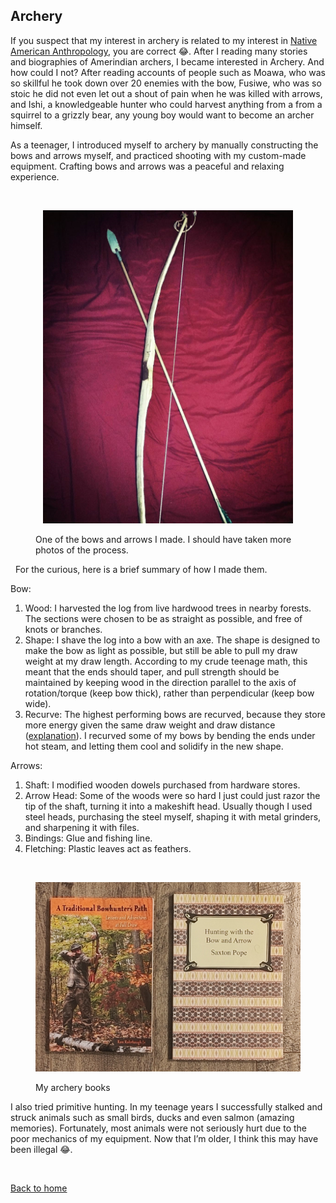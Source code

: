 ## Archery
If you suspect that my interest in archery is related to my interest in [Native American Anthropology](link), you are correct 😂. 
After I reading many stories and biographies of Amerindian archers, I became interested in Archery. And how could I not? 
After reading accounts of people such as Moawa, who was so skillful he took down over 20 enemies with the bow, 
Fusiwe, who was so stoic he did not even let out a shout of pain when he was killed with arrows, 
and Ishi, a knowledgeable hunter who could harvest anything from a from a squirrel to a grizzly bear, any young boy would want to become an archer himself.  


As a teenager, I introduced myself to archery by manually constructing the bows and arrows myself, and practiced shooting with my custom-made equipment.
Crafting bows and arrows was a peaceful and relaxing experience. 

&nbsp;
<figure>
    <p align="center">
    <img src="images/bow_arrows.png" width="400" />
    <figcaption>One of the bows and arrows I made. I should have taken more photos of the process.</figcaption>
    </p>
</figure>
&nbsp;
For the curious, here is a brief summary of how I made them.

Bow:

1.	Wood: I harvested the log from live hardwood trees in nearby forests. The sections were chosen to be as straight as possible, and free of knots or branches.
2.	Shape: I shave the log into a bow with an axe. The shape is designed to make the bow as light as possible, but still be able to pull my draw weight at my draw length. According to my crude teenage math, this meant that the ends should taper, and pull strength should be maintained by keeping wood in the direction parallel to the axis of rotation/torque (keep bow thick), rather than perpendicular (keep bow wide). 
3.	Recurve: The highest performing bows are recurved, because they store more energy given the same draw weight and draw distance ([explanation](http://www.tap46home.plus.com/mechanics/dforce.htm)). I recurved some of my bows by bending the ends under hot steam, and letting them cool and solidify in the new shape. 


Arrows:

1.	Shaft: I modified wooden dowels purchased from hardware stores. 
2.	Arrow Head: Some of the woods were so hard I just could just razor the tip of the shaft, turning it into a makeshift head.  Usually though I used steel heads, purchasing the steel myself, shaping it with metal grinders, and sharpening it with files.
3.	Bindings: Glue and fishing line.
4.	Fletching: Plastic leaves act as feathers.

&nbsp;

<figure>
    <p align="center">
    <img src="images/archery_books.png" width="600" />
    <figcaption>My archery books</figcaption>
    </p>
</figure>


I also tried primitive hunting. In my teenage years I successfully stalked and struck animals such as small birds, ducks and even salmon (amazing memories). Fortunately, most animals were not seriously hurt due to the poor mechanics of my equipment. Now that I’m older, I think this may have been illegal 😂.



&nbsp;

[Back to home](https://ceudan.github.io/Ceudan_Reads.github.io/)
